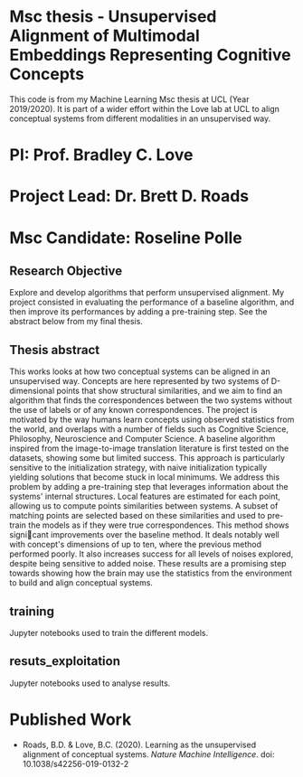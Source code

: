 # Msc thesis - Unsupervised Alignment of Multimodal Embeddings Representing Cognitive Concepts

This code is from my Machine Learning Msc thesis at UCL (Year 2019/2020). It is part of a wider effort within the Love lab at UCL to align conceptual systems from different modalities in an unsupervised way.

# PI: Prof. Bradley C. Love
# Project Lead: Dr. Brett D. Roads
# Msc Candidate: Roseline Polle


## Research Objective

Explore and develop algorithms that perform unsupervised alignment. My project consisted in evaluating the performance of a baseline algorithm, and then improve its performances by adding a pre-training step. See the abstract below from my final thesis. 

## Thesis abstract

This works looks at how two conceptual systems can be aligned in an unsupervised way. Concepts are here represented by two systems of D-dimensional points that show structural similarities, and we aim to find an algorithm that finds the correspondences between the two systems without the use of labels or of any known correspondences. The project is motivated by the way humans learn concepts using observed statistics from the world, and overlaps with a number of fields such as Cognitive Science, Philosophy, Neuroscience and Computer Science. A baseline algorithm inspired from the image-to-image translation literature is first tested on the datasets, showing some but limited success. This approach is particularly sensitive to the initialization strategy, with naive initialization typically yielding solutions that become stuck in local minimums. We address this problem by adding a pre-training step that leverages information about the systems' internal structures. Local features are estimated for each point, allowing us to compute points similarities between systems. A subset of matching points are selected based on these similarities and used to pre-train the models as if they were true correspondences. This method shows signicant improvements over the baseline method. It deals notably well with concept's dimensions of up to ten, where the previous method performed poorly. It also increases success for all levels of noises explored, despite being sensitive to added noise. These results are a promising step towards showing how the brain may use the statistics from the environment to build and align conceptual systems.

## training

Jupyter notebooks used to train the different models.

## resuts_exploitation

Jupyter notebooks used to analyse results.


# Published Work

* Roads, B.D. & Love, B.C. (2020). Learning as the unsupervised alignment of conceptual systems. *Nature Machine Intelligence*. doi: 10.1038/s42256-019-0132-2
